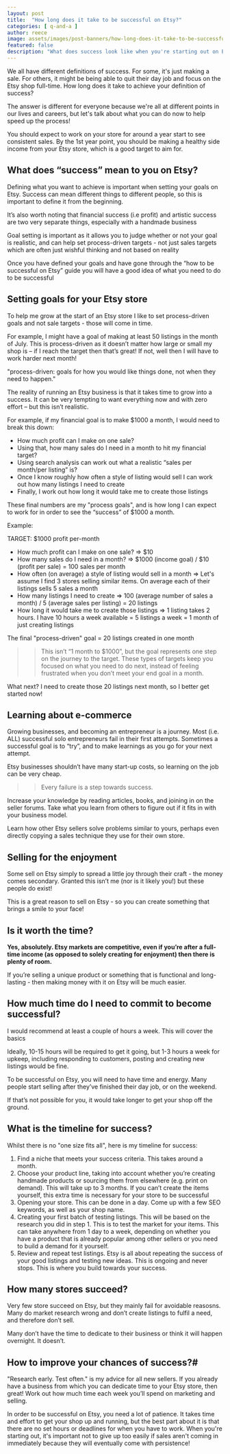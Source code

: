 ```yaml
---
layout: post
title:  "How long does it take to be successful on Etsy?" 
categories: [ q-and-a ]
author: reece
image: assets/images/post-banners/how-long-does-it-take-to-be-successful-on-etsy.jpg
featured: false
description: "What does success look like when you're starting out on Etsy? I'll share my own experiences and the timeframes that helped me get there. "
---
```


We all have different definitions of success. For some, it's just making a sale. For others, it might be being able to quit their day job and focus on the Etsy shop full-time. How long does it take to achieve your definition of success? 

The answer is different for everyone because we're all at different points in our lives and careers, but let's talk about what you can do now to help speed up the process!

You should expect to work on your store for around a year start to see consistent sales. By the 1st year point, you should be making a healthy side income from your Etsy store, which is a good target to aim for.

## What does “success” mean to you on Etsy?

Defining what you want to achieve is important when setting your goals on Etsy. Success can mean different things to different people, so this is important to define it from the beginning. 

It’s also worth noting that financial success (i.e profit) and artistic success are two very separate things, especially with a handmade business

Goal setting is important as it allows you to judge whether or not your goal is realistic, and can help set process-driven targets - not just sales targets which are often just wishful thinking and not based on reality

Once you have defined your goals and have gone through the “how to be successful on Etsy” guide you will have a good idea of what you need to do to be successful

## Setting goals for your Etsy store

To help me grow at the start of an Etsy store I like to set process-driven goals and not sale targets - those will come in time. 

For example, I might have a goal of making at least 50 listings in the month of July. This is process-driven as it doesn’t matter how large or small my shop is – if I reach the target then that’s great! If not, well then I will have to work harder next month!

"process-driven: goals for how you would like things done, not when they need to happen."

The reality of running an Etsy business is that it takes time to grow into a success. It can be very tempting to want everything now and with zero effort – but this isn’t realistic. 

For example, if my financial goal is to make $1000 a month, I would need to break this down:

- How much profit can I make on one sale?
- Using that, how many sales do I need in a month to hit my financial target?
- Using search analysis can work out what a realistic “sales per month/per listing” is?
- Once I know roughly how often a style of listing would sell I can work out how many listings I need to create
- Finally, I work out how long it would take me to create those listings

These final numbers are my "process goals", and is how long I can expect to work for in order to see the “success” of $1000 a month.

Example:

TARGET: $1000 profit per-month

- How much profit can I make on one sale? => $10
- How many sales do I need in a month? => $1000 (income goal) / $10 (profit per sale) = 100 sales per month
- How often (on average) a style of listing would sell in a month => Let's assume I find 3 stores selling similar items. On average each of their listings sells 5 sales a month
- How many listings I need to create => 100 (average number of sales a month) / 5 (average sales per listing) = 20 listings
- How long it would take me to create those listings => 1 listing takes 2 hours. I have 10 hours a week available = 5 listings a week = 1 month of just creating listings

The final "process-driven" goal = 20 listings created in one month

>> This isn’t “1 month to $1000”, but the goal represents one step on the journey to the target. These types of targets keep you focused on what you need to do next, instead of feeling frustrated when you don’t meet your end goal in a month.

What next? I need to create those 20 listings next month, so I better get started now! 

## Learning about e-commerce

Growing businesses, and becoming an entrepreneur is a journey. Most (i.e. ALL) successful solo entrepreneurs fail in their first attempts. Sometimes a successful goal is to “try”, and to make learnings as you go for your next attempt. 

Etsy businesses shouldn’t have many start-up costs, so learning on the job can be very cheap.

>> Every failure is a step towards success.

Increase your knowledge by reading articles, books, and joining in on the seller forums. Take what you learn from others to figure out if it fits in with your business model. 

Learn how other Etsy sellers solve problems similar to yours, perhaps even directly copying a sales technique they use for their own store.

## Selling for the enjoyment

Some sell on Etsy simply to spread a little joy through their craft - the money comes secondary. Granted this isn’t me (nor is it likely you!) but these people do exist!

This is a great reason to sell on Etsy - so you can create something that brings a smile to your face!

## Is it worth the time?

**Yes, absolutely. Etsy markets are competitive, even if you’re after a full-time income (as opposed to solely creating for enjoyment) then there is plenty of room.**

If you’re selling a unique product or something that is functional and long-lasting - then making money with it on Etsy will be much easier.

## How much time do I need to commit to become successful?

I would recommend at least a couple of hours a week. This will cover the basics

Ideally, 10-15 hours will be required to get it going, but 1-3 hours a week for upkeep, including responding to customers, posting and creating new listings would be fine.

To be successful on Etsy, you will need to have time and energy. Many people start selling after they’ve finished their day job, or on the weekend. 

If that’s not possible for you, it would take longer to get your shop off the ground.

## What is the timeline for success?

Whilst there is no "one size fits all", here is my timeline for success:

1. Find a niche that meets your success criteria. This takes around a month.
2. Choose your product line, taking into account whether you’re creating handmade products or sourcing them from elsewhere (e.g. print on demand). This will take up to 3 months. If you can’t create the items yourself, this extra time is necessary for your store to be successful 
3. Opening your store. This can be done in a day. Come up with a few SEO keywords, as well as your shop name.
4. Creating your first batch of testing listings. This will be based on the research you did in step 1. This is to test the market for your items. This can take anywhere from 1 day to a week, depending on whether you have a product that is already popular among other sellers or you need to build a demand for it yourself.
5. Review and repeat test listings. Etsy is all about repeating the success of your good listings and testing new ideas. This is ongoing and never stops. This is where you build towards your success.

## How many stores succeed?

Very few store succeed on Etsy, but they mainly fail for avoidable reasosns. Many do market research wrong and don’t create listings to fulfil a need, and therefore don’t sell. 

Many don’t have the time to dedicate to their business or think it will happen overnight. It doesn’t.

## How to improve your chances of success?#

"Research early. Test often." is my advice for all new sellers. If you already have a business from which you can dedicate time to your Etsy store, then great! Work out how much time each week you’ll spend on marketing and selling.

In order to be successful on Etsy, you need a lot of patience. It takes time and effort to get your shop up and running, but the best part about it is that there are no set hours or deadlines for when you have to work. When you're starting out, it's important not to give up too easily if sales aren't coming in immediately because they will eventually come with persistence!











